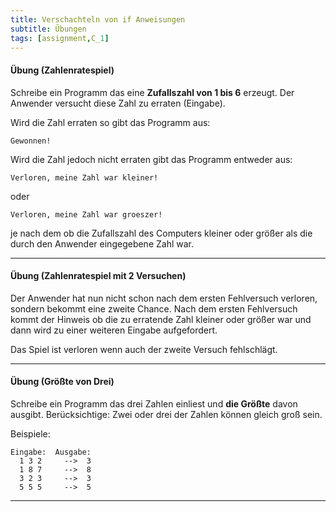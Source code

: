 ```yaml
---
title: Verschachteln von if Anweisungen
subtitle: Übungen
tags: [assignment,C_1]
---
```


#### Übung (Zahlenratespiel)
Schreibe ein Programm das eine **Zufallszahl von 1 bis 6** erzeugt. Der Anwender versucht diese Zahl zu erraten (Eingabe).

Wird die Zahl erraten so gibt das Programm aus:

```
Gewonnen!
```

Wird die Zahl jedoch nicht erraten gibt das Programm entweder aus:

```
Verloren, meine Zahl war kleiner!
```

oder

```
Verloren, meine Zahl war groeszer!
```

je nach dem ob die Zufallszahl des Computers kleiner oder größer als die durch den Anwender eingegebene Zahl war.



---

#### Übung (Zahlenratespiel mit 2 Versuchen)

Der Anwender hat nun nicht schon nach dem ersten Fehlversuch verloren, sondern bekommt eine zweite Chance. Nach dem ersten Fehlversuch kommt der Hinweis ob die zu erratende Zahl kleiner oder größer war und dann wird zu einer weiteren Eingabe aufgefordert.

Das Spiel ist verloren wenn auch der zweite Versuch fehlschlägt.



---

#### Übung (Größte von Drei)
Schreibe ein Programm das drei Zahlen einliest und **die Größte** davon ausgibt. Berücksichtige: Zwei oder drei der Zahlen können gleich groß sein.

Beispiele:

```
Eingabe:  Ausgabe:
  1 3 2     -->  3
  1 8 7     -->  8
  3 2 3     -->  3
  5 5 5     -->  5
```

---

